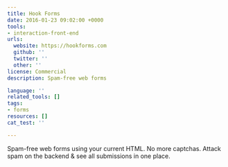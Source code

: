 ```yaml
---
title: Hook Forms
date: 2016-01-23 09:02:00 +0000
tools:
- interaction-front-end
urls:
  website: https://hookforms.com
  github: ''
  twitter: ''
  other: ''
license: Commercial
description: Spam-free web forms

language: ''
related_tools: []
tags:
- forms
resources: []
cat_test: ''

---
```

Spam-free web forms using your current HTML. No more captchas.  Attack spam on the backend & see all submissions in one place.
